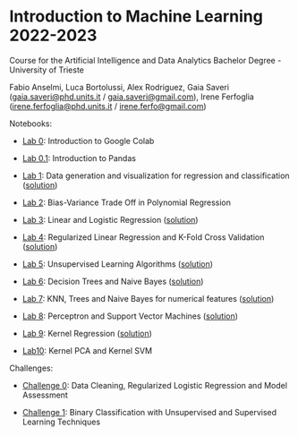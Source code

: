 # Introduction to Machine Learning 2022-2023 

Course for the Artificial Intelligence and Data Analytics Bachelor Degree - University of Trieste

Fabio Anselmi, Luca Bortolussi, Alex Rodriguez, Gaia Saveri (gaia.saveri@phd.units.it / gaia.saveri@gmail.com), Irene Ferfoglia (irene.ferfoglia@phd.units.it / irene.ferfo@gmail.com)

Notebooks: 

* [Lab 0](notebooks/Lab-0.IntroColab.ipynb): Introduction to Google Colab 

* [Lab 0.1](notebooks/Lab-0.1.IntroPandas.ipynb): Introduction to Pandas

* [Lab 1](notebooks/Lab-1.Data_generation_and_visualization_for_regression_and_classification.ipynb): Data generation and visualization for regression and classification ([solution](solved-notebooks/SOLVED-Lab_1.Data_generation_and_visualization_for_regression_and_classification.ipynb))

* [Lab 2](notebooks/Lab-2.Polynomial_Regression_Bias_Variance.ipynb): Bias-Variance Trade Off in Polynomial Regression 

* [Lab 3](notebooks/Lab-3.LinearLogisticRegression.ipynb): Linear and Logistic Regression ([solution](solved-notebooks/SOLVED-Lab-3.LinearLogisticRegression.ipynb))

* [Lab 4](notebooks/Lab-4.RegressionAndRegularizations.ipynb): Regularized Linear Regression and K-Fold Cross Validation ([solution](solved-notebooks/SOLVED-Lab-4.RegressionAndRegularizations.ipynb))

* [Lab 5](notebooks/Lab-5.UnsupervisedLearning.ipynb): Unsupervised Learning Algorithms ([solution](solved-notebooks/SOLVED-Lab-5.UnsupervisedLearning.ipynb))

* [Lab 6](notebooks/Lab-6.DecisionTreeNaiveBayes.ipynb): Decision Trees and Naive Bayes ([solution](solved-notebooks/SOLVED-Lab-6.DecisionTreeNaiveBayes.ipynb))

* [Lab 7](notebooks/Lab-7.KNNGaussianNaiveBayesTrees.ipynb): KNN, Trees and Naive Bayes for numerical features ([solution](solved-notebooks/SOLVED-Lab-7.KNNGaussianNaiveBayesTrees.ipynb))

* [Lab 8](notebooks/Lab-8.Perceptron_and_SVM.ipynb): Perceptron and Support Vector Machines ([solution](solved-notebooks/SOLVED-Lab-8.Perceptron_and_SVM.ipynb))

* [Lab 9](notebooks/Lab-9.Kernel_Regression.ipynb): Kernel Regression ([solution](solved-notebooks/SOLVED_Lab-9.Kernel_Regression.ipynb))

* [Lab10](notebooks/Lab-10.KernelPCA_KernelSVM.ipynb): Kernel PCA and Kernel SVM

Challenges:

* [Challenge 0](challenges/challenge-zero.ipynb): Data Cleaning, Regularized Logistic Regression and Model Assessment

* [Challenge 1](challenges/challenge-one.ipynb): Binary Classification with Unsupervised and Supervised Learning Techniques
